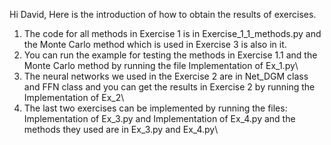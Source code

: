 

Hi David,
Here is the introduction of how to obtain the results of exercises.
1. The code for all methods in Exercise 1 is in Exercise_1_1_methods.py and the Monte Carlo method which is used in Exercise 3 is also in it.
2. You can run the example for testing the methods in Exercise 1.1 and the Monte Carlo method by running the file Implementation of Ex_1.py\
3. The neural networks we used in the Exercise 2 are in Net_DGM class and FFN class and you can get the results in Exercise 2 by running the Implementation of Ex_2\
4. The last two exercises can be implemented by running the files: Implementation of Ex_3.py and Implementation of Ex_4.py and the methods they used are in Ex_3.py and Ex_4.py\
